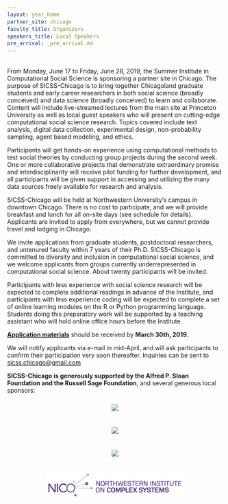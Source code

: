 ```yaml
---
layout: year_home
partner_site: chicago
faculty_title: Organizers
speakers_title: Local Speakers
pre_arrival: _pre_arrival.md
---
```

<br>
From Monday, June 17 to Friday, June 28, 2019, the Summer Institute in Computational Social Science is sponsoring a partner site in Chicago. The purpose of SICSS-Chicago is to bring together Chicagoland graduate students and early career researchers in both social science (broadly conceived) and data science (broadly conceived) to learn and collaborate. Content will include live-streamed lectures from the main site at Princeton University as well as local guest speakers who will present on cutting-edge computational social science research. Topics covered include text analysis, digital data collection, experimental design, non-probability sampling, agent based modeling, and ethics. 

Participants will get hands-on experience using computational methods to test social theories by conducting group projects during the second week. One or more collaborative projects that demonstrate extraordinary promise and interdisciplinarity will receive pilot funding for further development, and all participants will be given support in accessing and utilizing the many data sources freely available for research and analysis.

SICSS-Chicago will be held at Northwestern University’s campus in downtown Chicago. There is no cost to participate, and we will provide breakfast and lunch for all on-site days (see schedule for details). Applicants are invited to apply from everywhere, but we cannot provide travel and lodging in Chicago.

We invite applications from graduate students, postdoctoral researchers, and untenured faculty within 7 years of their Ph.D. SICSS-Chicago is committed to diversity and inclusion in computational social science, and we welcome applicants from groups currently underrepresented in computational social science. About twenty participants will be invited. 

Participants with less experience with social science research will be expected to complete additional readings in advance of the Institute, and participants with less experience coding will be expected to complete a set of online learning modules on the R or Python programming language. Students doing this preparatory work will be supported by a teaching assistant who will hold online office hours before the Institute. 

**[Application materials](https://compsocialscience.github.io/summer-institute/2019/chicago/apply)** should be received by **March 30th, 2019.**

We will notify applicants via e-mail in mid-April, and will ask participants to confirm their participation very soon thereafter. Inquiries can be sent to [sicss.chicago@gmail.com](mailto:sicss.chicago@gmail.com)

**SICSS-Chicago is generously supported by the Alfred P. Sloan Foundation and the Russell Sage Foundation**, 
and several generous local sponsors:
<center><div>

<a href="https://sloan.org/" target="_"><img src="https://sloan.org/storage/app/media/uploaded-files/Sloan-Logo-primary-black-demo.png" height="130px" style="padding:10px;"></a>

<a href="https://www.russellsage.org/" target = "_"><img src ="https://pcdnetwork.org/wp-content/uploads/2017/05/Russell_Sage_foundation_1394094.jpg" height = "130px" style="padding:10px;"></a>

<a href="https://www.kellogg.northwestern.edu/" target="_"><img src="https://www.northwestern.edu/brand/images/Kellogg_horizontal_new.jpg" height="130px" style="padding:10px;"></a>

<a href="https://www.nico.northwestern.edu/" target="_"><img src="images/NICO Logo Purple on White w CompSys Text 1000px.jpg" height="60px" style="padding:10px;"></a>
</div></center>